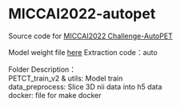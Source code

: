 # MICCAI2022-autopet

Source code for [MICCAI2022 Challenge-AutoPET](https://autopet.grand-challenge.org/evaluation/challenge/leaderboard/)

Model weight file [here](https://pan.baidu.com/s/1F8Wqn_VNGpgMzchB3sjzWw) 
Extraction code：auto

Folder Description：  
PETCT_train_v2 & utils: Model train  
data_preprocess: Slice 3D nii data into h5 data  
docker: file for make docker
